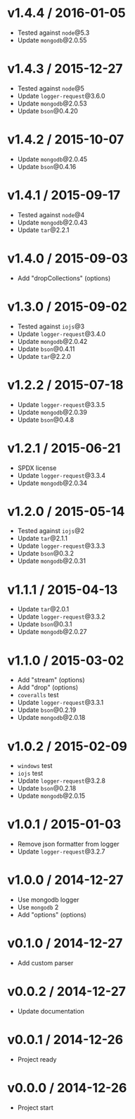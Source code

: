 v1.4.4 / 2016-01-05
==================

  * Tested against `node`@5.3
  * Update `mongodb`@2.0.55

v1.4.3 / 2015-12-27
==================

  * Tested against `node`@5
  * Update `logger-request`@3.6.0
  * Update `mongodb`@2.0.53
  * Update `bson`@0.4.20

v1.4.2 / 2015-10-07
==================

  * Update `mongodb`@2.0.45
  * Update `bson`@0.4.16

v1.4.1 / 2015-09-17
==================

  * Tested against `node`@4
  * Update `mongodb`@2.0.43
  * Update `tar`@2.2.1

v1.4.0 / 2015-09-03
==================

  * Add "dropCollections" (options)

v1.3.0 / 2015-09-02
==================

  * Tested against `iojs`@3
  * Update `logger-request`@3.4.0
  * Update `mongodb`@2.0.42
  * Update `bson`@0.4.11
  * Update `tar`@2.2.0

v1.2.2 / 2015-07-18
==================

  * Update `logger-request`@3.3.5
  * Update `mongodb`@2.0.39
  * Update `bson`@0.4.8

v1.2.1 / 2015-06-21
==================

  * SPDX license
  * Update `logger-request`@3.3.4
  * Update `mongodb`@2.0.34

v1.2.0 / 2015-05-14
==================

  * Tested against `iojs`@2
  * Update `tar`@2.1.1
  * Update `logger-request`@3.3.3
  * Update `bson`@0.3.2
  * Update `mongodb`@2.0.31

v1.1.1 / 2015-04-13
==================

  * Update `tar`@2.0.1
  * Update `logger-request`@3.3.2
  * Update `bson`@0.3.1
  * Update `mongodb`@2.0.27

v1.1.0 / 2015-03-02
==================

  * Add "stream" (options)
  * Add "drop" (options)
  * `coveralls` test
  * Update `logger-request`@3.3.1
  * Update `bson`@0.2.19
  * Update `mongodb`@2.0.18

v1.0.2 / 2015-02-09
==================

  * `windows` test
  * `iojs` test
  * Update `logger-request`@3.2.8
  * Update `bson`@0.2.18
  * Update `mongodb`@2.0.15

v1.0.1 / 2015-01-03
==================

  * Remove json formatter from logger
  * Update `logger-request`@3.2.7

v1.0.0 / 2014-12-27
==================

  * Use mongodb logger
  * Use `mongodb` 2
  * Add "options" (options)

v0.1.0 / 2014-12-27
==================

  * Add custom parser

v0.0.2 / 2014-12-27
==================

  * Update documentation

v0.0.1 / 2014-12-26
==================

  * Project ready

v0.0.0 / 2014-12-26
==================

  * Project start
